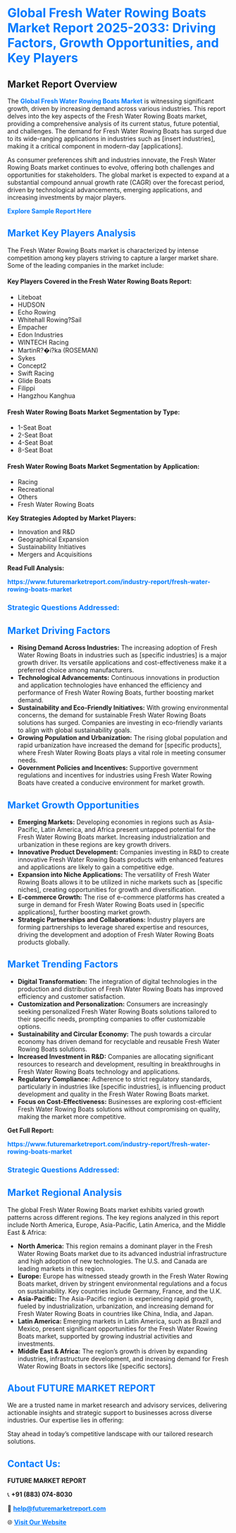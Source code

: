 <h1 style="color: #007BFF;">Global Fresh Water Rowing Boats Market Report 2025-2033: Driving Factors, Growth Opportunities, and Key Players</h1>

<section id="overview">
<h2>Market Report Overview</h2>
<p>The <a href="https://www.futuremarketreport.com/industry-report/fresh-water-rowing-boats-market" style="color: #007BFF; text-decoration: none;"><strong>Global Fresh Water Rowing Boats Market</strong></a> is witnessing significant growth, driven by increasing demand across various industries. This report delves into the key aspects of the Fresh Water Rowing Boats market, providing a comprehensive analysis of its current status, future potential, and challenges. The demand for Fresh Water Rowing Boats has surged due to its wide-ranging applications in industries such as [insert industries], making it a critical component in modern-day [applications].</p>
<p>As consumer preferences shift and industries innovate, the Fresh Water Rowing Boats market continues to evolve, offering both challenges and opportunities for stakeholders. The global market is expected to expand at a substantial compound annual growth rate (CAGR) over the forecast period, driven by technological advancements, emerging applications, and increasing investments by major players.</p>
</section>

<section id="overview">
<p><a href="https://www.futuremarketreport.com/request-sample/reportId=127818" style="color: #007BFF; text-decoration: none;"><strong>Explore Sample Report Here</strong></a></p>
</section>

<section id="key-players">
<h2 style="color: #007BFF;">Market Key Players Analysis</h2>
<p>The Fresh Water Rowing Boats market is characterized by intense competition among key players striving to capture a larger market share. Some of the leading companies in the market include:</p>
<h4>Key Players Covered in the Fresh Water Rowing Boats Report:</h4>
<ul><li>Liteboat</li><li>HUDSON</li><li>Echo Rowing</li><li>Whitehall Rowing?Sail</li><li>Empacher</li><li>Edon Industries</li><li>WINTECH Racing</li><li>MartinR?�i?ka (ROSEMAN)</li><li>Sykes</li><li>Concept2</li><li>Swift Racing</li><li>Glide Boats</li><li>Filippi</li><li>Hangzhou Kanghua</li></ul>
<h4>Fresh Water Rowing Boats Market Segmentation by Type:</h4>
<ul><li>1-Seat Boat</li><li>2-Seat Boat</li><li>4-Seat Boat</li><li>8-Seat Boat</li></ul>

<h4>Fresh Water Rowing Boats Market Segmentation by Application:</h4>
<ul><li>Racing</li><li>Recreational</li><li>Others</li><li>Fresh Water Rowing Boats</li></ul>
<p><strong>Key Strategies Adopted by Market Players:</strong></p>
<ul>
<li>Innovation and R&D</li>
<li>Geographical Expansion</li>
<li>Sustainability Initiatives</li>
<li>Mergers and Acquisitions</li>
</ul>
</section>

<section>
<p><strong>Read Full Analysis: </strong></p><a href="https://www.futuremarketreport.com/industry-report/fresh-water-rowing-boats-market" style="color: #007BFF; text-decoration: none;"><strong>https://www.futuremarketreport.com/industry-report/fresh-water-rowing-boats-market</strong></a>
<h3 style="color: #007BFF;">Strategic Questions Addressed:</h3>
</section>

<section id="driving-factors">
<h2 style="color: #007BFF;">Market Driving Factors</h2>
<ul>
<li><strong>Rising Demand Across Industries:</strong> The increasing adoption of Fresh Water Rowing Boats in industries such as [specific industries] is a major growth driver. Its versatile applications and cost-effectiveness make it a preferred choice among manufacturers.</li>
<li><strong>Technological Advancements:</strong> Continuous innovations in production and application technologies have enhanced the efficiency and performance of Fresh Water Rowing Boats, further boosting market demand.</li>
<li><strong>Sustainability and Eco-Friendly Initiatives:</strong> With growing environmental concerns, the demand for sustainable Fresh Water Rowing Boats solutions has surged. Companies are investing in eco-friendly variants to align with global sustainability goals.</li>
<li><strong>Growing Population and Urbanization:</strong> The rising global population and rapid urbanization have increased the demand for [specific products], where Fresh Water Rowing Boats plays a vital role in meeting consumer needs.</li>
<li><strong>Government Policies and Incentives:</strong> Supportive government regulations and incentives for industries using Fresh Water Rowing Boats have created a conducive environment for market growth.</li>
</ul>
</section>

<section id="growth-opportunities">
<h2 style="color: #007BFF;">Market Growth Opportunities</h2>
<ul>
<li><strong>Emerging Markets:</strong> Developing economies in regions such as Asia-Pacific, Latin America, and Africa present untapped potential for the Fresh Water Rowing Boats market. Increasing industrialization and urbanization in these regions are key growth drivers.</li>
<li><strong>Innovative Product Development:</strong> Companies investing in R&D to create innovative Fresh Water Rowing Boats products with enhanced features and applications are likely to gain a competitive edge.</li>
<li><strong>Expansion into Niche Applications:</strong> The versatility of Fresh Water Rowing Boats allows it to be utilized in niche markets such as [specific niches], creating opportunities for growth and diversification.</li>
<li><strong>E-commerce Growth:</strong> The rise of e-commerce platforms has created a surge in demand for Fresh Water Rowing Boats used in [specific applications], further boosting market growth.</li>
<li><strong>Strategic Partnerships and Collaborations:</strong> Industry players are forming partnerships to leverage shared expertise and resources, driving the development and adoption of Fresh Water Rowing Boats products globally.</li>
</ul>
</section>

<section id="trending-factors">
<h2 style="color: #007BFF;">Market Trending Factors</h2>
<ul>
<li><strong>Digital Transformation:</strong> The integration of digital technologies in the production and distribution of Fresh Water Rowing Boats has improved efficiency and customer satisfaction.</li>
<li><strong>Customization and Personalization:</strong> Consumers are increasingly seeking personalized Fresh Water Rowing Boats solutions tailored to their specific needs, prompting companies to offer customizable options.</li>
<li><strong>Sustainability and Circular Economy:</strong> The push towards a circular economy has driven demand for recyclable and reusable Fresh Water Rowing Boats solutions.</li>
<li><strong>Increased Investment in R&D:</strong> Companies are allocating significant resources to research and development, resulting in breakthroughs in Fresh Water Rowing Boats technology and applications.</li>
<li><strong>Regulatory Compliance:</strong> Adherence to strict regulatory standards, particularly in industries like [specific industries], is influencing product development and quality in the Fresh Water Rowing Boats market.</li>
<li><strong>Focus on Cost-Effectiveness:</strong> Businesses are exploring cost-efficient Fresh Water Rowing Boats solutions without compromising on quality, making the market more competitive.</li>
</ul>
</section>

<section>
<p><strong>Get Full Report: </strong></p><a href="https://www.futuremarketreport.com/industry-report/fresh-water-rowing-boats-market" style="color: #007BFF; text-decoration: none;"><strong>https://www.futuremarketreport.com/industry-report/fresh-water-rowing-boats-market</strong></a>
<h3 style="color: #007BFF;">Strategic Questions Addressed:</h3>
</section>


<section id="regional-analysis">
<h2 style="color: #007BFF;">Market Regional Analysis</h2>
<p>The global Fresh Water Rowing Boats market exhibits varied growth patterns across different regions. The key regions analyzed in this report include North America, Europe, Asia-Pacific, Latin America, and the Middle East & Africa:</p>
<ul>
<li><strong>North America:</strong> This region remains a dominant player in the Fresh Water Rowing Boats market due to its advanced industrial infrastructure and high adoption of new technologies. The U.S. and Canada are leading markets in this region.</li>
<li><strong>Europe:</strong> Europe has witnessed steady growth in the Fresh Water Rowing Boats market, driven by stringent environmental regulations and a focus on sustainability. Key countries include Germany, France, and the U.K.</li>
<li><strong>Asia-Pacific:</strong> The Asia-Pacific region is experiencing rapid growth, fueled by industrialization, urbanization, and increasing demand for Fresh Water Rowing Boats in countries like China, India, and Japan.</li>
<li><strong>Latin America:</strong> Emerging markets in Latin America, such as Brazil and Mexico, present significant opportunities for the Fresh Water Rowing Boats market, supported by growing industrial activities and investments.</li>
<li><strong>Middle East & Africa:</strong> The region’s growth is driven by expanding industries, infrastructure development, and increasing demand for Fresh Water Rowing Boats in sectors like [specific sectors].</li>
</ul>
</section>

<footer>
<h2 style="color: #007BFF;">About FUTURE MARKET REPORT</h2>
<p>We are a trusted name in market research and advisory services, delivering actionable insights and strategic support to businesses across diverse industries. Our expertise lies in offering:</p>

<p>Stay ahead in today’s competitive landscape with our tailored research solutions.</p>

<h2 style="color: #007BFF;">Contact Us:</h2>
<p><strong>FUTURE MARKET REPORT</strong></p>
<p>📞 <strong>+91 (883) 074-8030</strong></p>
<p>📧 <strong><a href="mailto:help@futuremarketreport.com" style="color: #007BFF;">help@futuremarketreport.com</a></strong></p>
<p>🌐 <strong><a href="https://www.futuremarketreport.com/" style="color: #007BFF;">Visit Our Website</a></strong></p>
</footer>